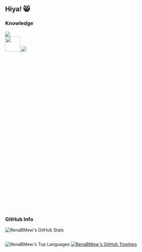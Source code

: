 ## Hiya! 😸


### Knowledge
  <a href="https://skillicons.dev">
    <img src="https://skillicons.dev/icons?i=css,html,js,nodejs,react,express,nextjs,mongodb,mysql" />
    <br>
    <img src="https://upload.wikimedia.org/wikipedia/commons/thumb/4/48/Adobe_InDesign_CC_icon.svg/512px-Adobe_InDesign_CC_icon.svg.png" width="48" height="48">   <img src="https://skillicons.dev/icons?i=ai,ps,ae,pr,xd,figma" /><svg role="img" viewBox="0 0 24 24" xmlns="http://www.w3.org/2000/svg">
  </a>
  

### GitHub Info
<div style="margin-top: 10px;">
<img src="https://github-readme-stats.vercel.app/api?username=RenaBMew&show_icons=true&theme=gruvbox" align="center" alt="RenaBMew's GitHub Stats" />
  </div>
<br>
<div style="margin-top: 10px;">
   <img src="https://github-readme-stats.vercel.app/api/top-langs/?username=RenaBMew&layout=donut&theme=gruvbox" align="center" alt="RenaBMew's Top Languages"/>
<a href="https://github.com/RenaBMew/github-profile-trophy"><img src="https://github-profile-trophy.vercel.app/?username=RenaBMew&theme=gruvbox&row=2&column=4" align="center" alt="RenaBMew's GitHub Trophies"/></a>
</div>
